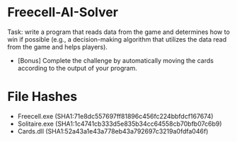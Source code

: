 # Freecell-AI-Solver
Task: write a program that reads data from the game and determines how to win if possible (e.g., a decision-making algorithm that utilizes the data read from the game and helps players).
- [Bonus] Complete the challenge by automatically moving the cards according to the output of your program.

# File Hashes
- Freecell.exe (SHA1:71e8dc557697ff81896c456fc224bbfdcf167674)
- Solitaire.exe (SHA1:1c4741cb333d5e835b34cc64558cb70bfb07c6b9)
- Cards.dll (SHA1:52a43a1e43a778eb43a792697c3219a0fdfa046f)
